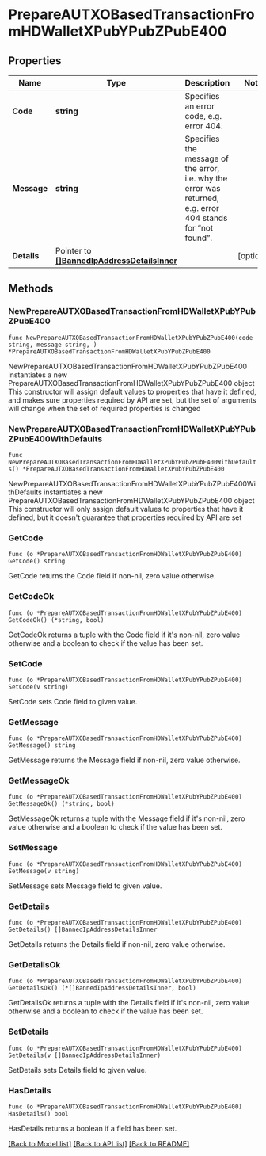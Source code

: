 # PrepareAUTXOBasedTransactionFromHDWalletXPubYPubZPubE400

## Properties

Name | Type | Description | Notes
------------ | ------------- | ------------- | -------------
**Code** | **string** | Specifies an error code, e.g. error 404. | 
**Message** | **string** | Specifies the message of the error, i.e. why the error was returned, e.g. error 404 stands for “not found”. | 
**Details** | Pointer to [**[]BannedIpAddressDetailsInner**](BannedIpAddressDetailsInner.md) |  | [optional] 

## Methods

### NewPrepareAUTXOBasedTransactionFromHDWalletXPubYPubZPubE400

`func NewPrepareAUTXOBasedTransactionFromHDWalletXPubYPubZPubE400(code string, message string, ) *PrepareAUTXOBasedTransactionFromHDWalletXPubYPubZPubE400`

NewPrepareAUTXOBasedTransactionFromHDWalletXPubYPubZPubE400 instantiates a new PrepareAUTXOBasedTransactionFromHDWalletXPubYPubZPubE400 object
This constructor will assign default values to properties that have it defined,
and makes sure properties required by API are set, but the set of arguments
will change when the set of required properties is changed

### NewPrepareAUTXOBasedTransactionFromHDWalletXPubYPubZPubE400WithDefaults

`func NewPrepareAUTXOBasedTransactionFromHDWalletXPubYPubZPubE400WithDefaults() *PrepareAUTXOBasedTransactionFromHDWalletXPubYPubZPubE400`

NewPrepareAUTXOBasedTransactionFromHDWalletXPubYPubZPubE400WithDefaults instantiates a new PrepareAUTXOBasedTransactionFromHDWalletXPubYPubZPubE400 object
This constructor will only assign default values to properties that have it defined,
but it doesn't guarantee that properties required by API are set

### GetCode

`func (o *PrepareAUTXOBasedTransactionFromHDWalletXPubYPubZPubE400) GetCode() string`

GetCode returns the Code field if non-nil, zero value otherwise.

### GetCodeOk

`func (o *PrepareAUTXOBasedTransactionFromHDWalletXPubYPubZPubE400) GetCodeOk() (*string, bool)`

GetCodeOk returns a tuple with the Code field if it's non-nil, zero value otherwise
and a boolean to check if the value has been set.

### SetCode

`func (o *PrepareAUTXOBasedTransactionFromHDWalletXPubYPubZPubE400) SetCode(v string)`

SetCode sets Code field to given value.


### GetMessage

`func (o *PrepareAUTXOBasedTransactionFromHDWalletXPubYPubZPubE400) GetMessage() string`

GetMessage returns the Message field if non-nil, zero value otherwise.

### GetMessageOk

`func (o *PrepareAUTXOBasedTransactionFromHDWalletXPubYPubZPubE400) GetMessageOk() (*string, bool)`

GetMessageOk returns a tuple with the Message field if it's non-nil, zero value otherwise
and a boolean to check if the value has been set.

### SetMessage

`func (o *PrepareAUTXOBasedTransactionFromHDWalletXPubYPubZPubE400) SetMessage(v string)`

SetMessage sets Message field to given value.


### GetDetails

`func (o *PrepareAUTXOBasedTransactionFromHDWalletXPubYPubZPubE400) GetDetails() []BannedIpAddressDetailsInner`

GetDetails returns the Details field if non-nil, zero value otherwise.

### GetDetailsOk

`func (o *PrepareAUTXOBasedTransactionFromHDWalletXPubYPubZPubE400) GetDetailsOk() (*[]BannedIpAddressDetailsInner, bool)`

GetDetailsOk returns a tuple with the Details field if it's non-nil, zero value otherwise
and a boolean to check if the value has been set.

### SetDetails

`func (o *PrepareAUTXOBasedTransactionFromHDWalletXPubYPubZPubE400) SetDetails(v []BannedIpAddressDetailsInner)`

SetDetails sets Details field to given value.

### HasDetails

`func (o *PrepareAUTXOBasedTransactionFromHDWalletXPubYPubZPubE400) HasDetails() bool`

HasDetails returns a boolean if a field has been set.


[[Back to Model list]](../README.md#documentation-for-models) [[Back to API list]](../README.md#documentation-for-api-endpoints) [[Back to README]](../README.md)


